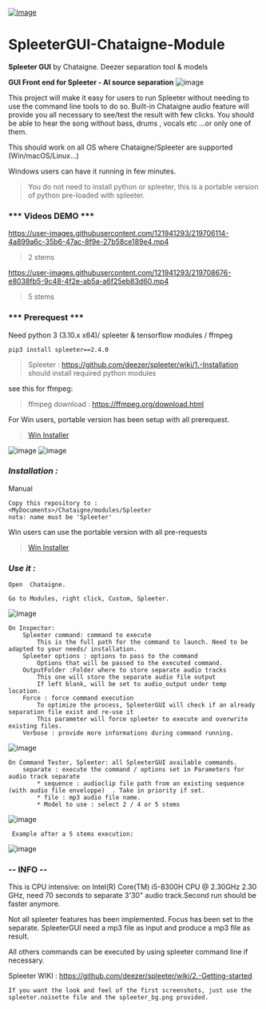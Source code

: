 [![image](https://user-images.githubusercontent.com/121941293/283798323-94bb9a2c-65b0-4d98-a483-e49d4d9b0eb1.png)](http://benjamin.kuperberg.fr/chataigne/en)

# SpleeterGUI-Chataigne-Module

**Spleeter GUI** by Chataigne. Deezer separation tool &amp; models

**GUI Front end for Spleeter - AI source separation**
![image](https://user-images.githubusercontent.com/121941293/218340772-35ed90bb-fc21-40e5-9da1-e142fc963955.png)

This project will make it easy for users to run Spleeter without needing to use the command line tools to do so.
Built-in Chataigne audio feature will provide you all necessary to see/test the result with few clicks. 
You should be able to hear the song without bass, drums , vocals etc ...or only one of them.

This should work on all OS where Chataigne/Spleeter are supported (Win/macOS/Linux...)

Windows users can have it running in few minutes.
> You do not need to install python or spleeter, this is a portable version of python pre-loaded with spleeter.

### *** Videos DEMO ***

https://user-images.githubusercontent.com/121941293/219706114-4a899a6c-35b6-47ac-8f9e-27b58ce189e4.mp4
> 2 stems




https://user-images.githubusercontent.com/121941293/219708676-e8038fb5-9c48-4f2e-ab5a-a6f25eb83d60.mp4
> 5 stems

### *** Prerequest ***
Need python 3 (3.10.x x64)/ spleeter & tensorflow modules / ffmpeg

```
pip3 install spleeter==2.4.0
```
> Spleeter : https://github.com/deezer/spleeter/wiki/1.-Installation
should install required python modules

see this for ffmpeg:
> ffmpeg download : https://ffmpeg.org/download.html

For Win users, portable version has been setup with all prerequest.
> 
>[Win Installer](https://github.com/zak-45/SpleeterGUI-Chataigne-Module/releases)



![image](https://user-images.githubusercontent.com/121941293/218341418-6566eae2-6e99-4a71-ab5e-c13528a73cf9.png)
![image](https://user-images.githubusercontent.com/121941293/218341436-ee280cd5-8d38-4ad7-b7d2-bed3641bc831.png)


### ***Installation :***

Manual
```
Copy this repository to :
<MyDocuments>/Chataigne/modules/Spleeter
nota: name must be 'Spleeter'
```

Win users can use the portable version with all pre-requests
> 
>[Win Installer](https://github.com/zak-45/SpleeterGUI-Chataigne-Module/releases)


### ***Use it :***

```
Open  Chataigne.

Go to Modules, right click, Custom, Spleeter.
```
![image](https://user-images.githubusercontent.com/121941293/218341586-ccd6ed27-5d1f-4422-b763-8666b112bae4.png)


```
On Inspector:
	Spleeter command: command to execute
		This is the full path for the command to launch. Need to be adapted to your needs/ installation.
	Spleeter options : options to pass to the command
		Options that will be passed to the executed command.
	OutputFolder :Folder where to store separate audio tracks
		This one will store the separate audio file output
		If left blank, will be set to audio_output under temp location.
	Force : force command execution
		To optimize the process, SpleeterGUI will check if an already separation file exist and re-use it
		This parameter will force spleeter to execute and overwrite existing files.
	Verbose : provide more informations during command running.
```

![image](https://user-images.githubusercontent.com/121941293/218341664-a9d52373-fab0-4e79-a63c-5c2423da645e.png)


```
On Command Tester, Spleeter: all SpleeterGUI available commands.
	separate : execute the command / options set in Parameters for audio track separate
		* sequence : audioclip file path from an existing sequence (with audio file enveloppe)  . Take in priority if set.
		* file : mp3 audio file name.
		* Model to use : select 2 / 4 or 5 stems
```
![image](https://user-images.githubusercontent.com/121941293/218341957-5ce0c2dc-a228-48d2-b15c-571a334032a2.png)

```
 Example after a 5 stems execution:
```
![image](https://user-images.githubusercontent.com/121941293/218443314-f2a20a5a-7beb-400d-81ec-988c7686a60a.png)

### -- INFO --
This is CPU intensive: on Intel(R) Core(TM) i5-8300H CPU @ 2.30GHz   2.30 GHz, need 70 seconds to separate 3'30" audio track.Second run should be faster anymore.

Not all spleeter features has been implemented. Focus has been set to the separate. SpleeterGUI need a mp3 file as input and produce a mp3 file as result. 

All others commands can be executed by using spleeter command line if necessary.

Spleeter WIKI : https://github.com/deezer/spleeter/wiki/2.-Getting-started

```
If you want the look and feel of the first screenshots, just use the spleeter.noisette file and the spleeter_bg.png provided.

```
